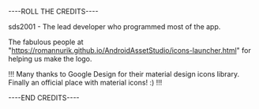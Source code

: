 ----ROLL THE CREDITS----

sds2001 - The lead developer who programmed most of the app.

The fabulous people at "https://romannurik.github.io/AndroidAssetStudio/icons-launcher.html" for helping us make the logo.

!!! Many thanks to Google Design for their material design icons library. Finally an official place with material icons! :) !!!

----END CREDITS----
